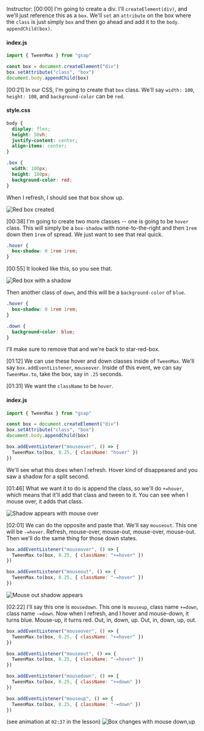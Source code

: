 Instructor: [00:00] I'm going to create a div. I'll `createElement(div)`, and we'll just reference this as a `box`. We'll `set` an `attribute` on the box where the `class` is just simply `box` and then go ahead and add it to the `body`. `appendChild(box)`.

#### index.js

```js
import { TweenMax } from "gsap"

const box = document.createElement("div")
box.setAttribute("class", "box")
document.body.appendChild(box)
```

[00:21] In our CSS, I'm going to create that `box` class. We'll say `width: 100`, `height: 100`, and `background-color` can be `red`.

#### style.css

```css
body {
  display: flex;
  height: 50vh;
  justify-content: center;
  align-items: center;
}

.box {
  width: 100px;
  height: 100px;
  background-color: red;
}
```
 
When I refresh, I should see that box show up.

![Red box created](https://res.cloudinary.com/dg3gyk0gu/image/upload/v1554223828/transcript-images/animate-between-css-classes-with-greensock-red-box.jpg)

[00:38] I'm going to create two more classes -- one is going to be `hover` class. This will simply be a `box-shadow` with none-to-the-right and then `1rem` down then `1rem` of spread. We just want to see that real quick.

```css
.hover {
  box-shadow: 0 1rem 1rem;
}
```

[00:55] It looked like this, so you see that.

![Red box with a shadow](https://res.cloudinary.com/dg3gyk0gu/image/upload/v1554223827/transcript-images/animate-between-css-classes-with-greensock-red-box-shadow.jpg)

 Then another class of `down`, and this will be a `background-color` of `blue`.

```css
.hover {
  box-shadow: 0 1rem 1rem;
}

.down {
  background-color: blue;
}
```

I'll make sure to remove that and we're back to star-red-box.

[01:12] We can use these hover and down classes inside of `TweenMax`. We'll say `box.addEventListener`, `mouseover`. Inside of this event, we can say `TweenMax.to`, take the box, say in `.25` seconds.

[01:31] We want the `className` to be `hover`.

#### index.js

```js
import { TweenMax } from "gsap"

const box = document.createElement("div")
box.setAttribute("class", "box")
document.body.appendChild(box)

box.addEventListener("mouseover", () => {
  TweenMax.to(box, 0.25, { className: "hover" })
})
```

We'll see what this does when I refresh. Hover kind of disappeared and you saw a shadow for a split second.

[01:46] What we want it to do is append the class, so we'll do `+=hover`, which means that it'll add that class and tween to it. You can see when I mouse over, it adds that class.

![Shadow appears with mouse over](https://res.cloudinary.com/dg3gyk0gu/image/upload/v1554223827/transcript-images/animate-between-css-classes-with-greensock-mouse-over-shadow.jpg)

[02:01] We can do the opposite and paste that. We'll say `mouseout`. This one will be `-=hover`. Refresh, mouse-over, mouse-out, mouse-over, mouse-out. Then we'll do the same thing for those down states.

```js
box.addEventListener("mouseover", () => {
  TweenMax.to(box, 0.25, { className: "+=hover" })
})

box.addEventListener("mouseout", () => {
  TweenMax.to(box, 0.25, { className: "-=hover" })
})
```
![Mouse out shadow appears](https://res.cloudinary.com/dg3gyk0gu/image/upload/v1554223828/transcript-images/animate-between-css-classes-with-greensock-mouseout-shadow.jpg)

[02:22] I'll say this one is `mousedown`. This one is `mouseup`, class name `+=down`, class name `-=down`. Now when I refresh, and I hover and mouse-down, it turns blue. Mouse-up, it turns red. Out, in, down, up. Out, in, down, up, out.

```js
box.addEventListener("mouseover", () => {
  TweenMax.to(box, 0.25, { className: "+=hover" })
})

box.addEventListener("mouseout", () => {
  TweenMax.to(box, 0.25, { className: "-=hover" })
})

box.addEventListener("mousedown", () => {
  TweenMax.to(box, 0.25, { className: "+=down" })
})

box.addEventListener("mouseup", () => {
  TweenMax.to(box, 0.25, { className: "-=down" })
})
```

(see animation at `02:37` in the lesson)
![Box changes with mouse down,up](https://res.cloudinary.com/dg3gyk0gu/image/upload/v1554223828/transcript-images/animate-between-css-classes-with-greensock-mouse-up-down.jpg)